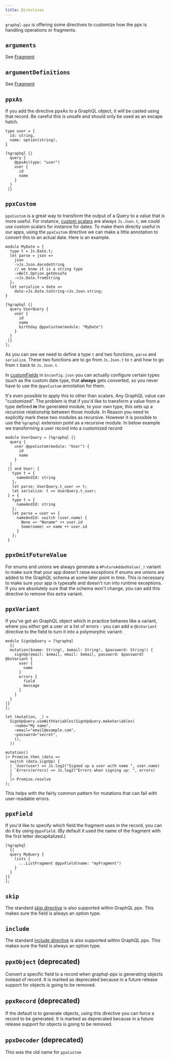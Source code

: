 ```yaml
---
title: Directives
---
```


`graphql-ppx` is offering some directives to customize how the ppx is handling
operations or fragments.

## `arguments`

See [Fragment](fragment.md)

## `argumentDefinitions`

See [Fragment](fragment.md)

## `ppxAs`

If you add the directive ppxAs to a GraphQL object, it will be casted using that
record. Be careful this is unsafe and should only be used as an excape hatch.

```reason {8}
type user = {
  id: string,
  name: option(string),
}

[%graphql {|
  query {
    @ppxAs(type: "user")
    user {
      id
      name
    }
  }
 |}
```

## `ppxCustom`

`ppxCustom` is a great way to transform the output of a Query to a value that is
more useful. For instance,
[custom scalars](https://graphql.org/learn/schema/#scalar-types) are always
`Js.Json.t`, we could use custom scalars for instance for dates. To make them
directly useful in our apps, using the `ppxCustom` directive we can make a
little annotation to convert this to an actual date. Here is an example.

```reason {18}
module MyDate = {
  type t = Js.Date.t;
  let parse = json =>
    json
    ->Js.Json.decodeString
    // we know it is a string type
    ->Belt.Option.getUnsafe
    ->Js.Date.fromString
  };
  let serialize = date =>
    date->Js.Date.toString->Js.Json.string;
}

[%graphql {|
  query UserQuery {
    user {
      id
      name
      birthday @ppxCustom(module: "MyDate")
    }
  }
 |}
];
```

As you can see we need to define a type `t` and two functions, `parse` and
`serialize`. These two functions are to go from `Js.Json.t` to `t` and how to go
from `t` back to `Js.Json.t`.

In [customFields](/docs/configuration#customfields) in `bsconfig.json` you can
actually configure certain types (such as the custom date type, that **always**
gets converted, so you never have to use the `@ppxCustom` annotation for them.

It's even possible to apply this to other than scalars. Any GraphQL value can
"customized". The problem is that if you'd like to transform a value from a type
defined **in** the generated module, to your own type, this sets up a recursive
relationship between those module. In Reason you need to explicitly mark these
two modules as recursive. However it is possible to use the `%graphql` extension
point as a recursive module. In below example we transforming a user record into
a customized record:

```reason {3}
module UserQuery = [%graphql {|
  query {
    user @ppxCustom(module: "User") {
      id
      name
    }
  }
 |} and User: {
   type t = {
     nameAndId: string
   };
   let parse: UserQuery.t_user => t;
   let serialize: t => UserQuery.t_user;
 } = {
   type t = {
     nameAndId: string
   };
   let parse = user => {
     nameAndId: switch (user.name) {
       None => "Noname" ++ user.id
       Some(name) => name ++ user.id
     }
   };
 }
```

## `ppxOmitFutureValue`

For enums and unions we always generate a `#FutureAddedValue(_)` variant to make
sure that your app doesn't raise exceptions if enums are unions are added to the
GraphQL schema at some later point in time. This is necessary to make sure your
app is typesafe and doesn't run into runtime exceptions. If you are absolutely
sure that the schema won't change, you can add this directive to remove this
extra variant.

## `ppxVariant`

If you've got an GraphQL object which in practice behaves like a variant, where
you _either_ get a user _or_ a list of errors - you can add a `@bsVariant`
directive to the field to turn it into a polymorphic variant:

```reason
module SignUpQuery = [%graphql
  {|
  mutation($name: String!, $email: String!, $password: String!) {
    signUp(email: $email, email: $email, password: $password) @bsVariant {
      user {
        name
      }
      errors {
        field
        message
      }
    }
  }
|}
];

let (mutation, _) =
  SignUpQuery.useWithVariables(SignUpQuery.makeVariables(
    ~name="My name",
    ~email="email@example.com",
    ~password="secret",
    (),
  ))

mutation()
|> Promise.then_(data =>
  switch (data.signUp) {
  | `User(user) => Js.log2("Signed up a user with name ", user.name)
  | `Errors(errors) => Js.log2("Errors when signing up: ", errors)
  }
  |> Promise.resolve
);
```

This helps with the fairly common pattern for mutations that can fail with
user-readable errors.

## `ppxField`

If you'd like to specify which field the fragment uses in the record, you can do
it by using `@ppxField`. (By default it used the name of the fragment with the
first letter decapitalized.)

```reason
[%graphql
  {|
  query MyQuery {
    lists {
      ...ListFragment @ppxField(name: "myFragment")
    }
  }
|}
];
```

## `skip`

The standard [skip directive](https://graphql.org/learn/queries/#directives) is
also supported within GraphQL ppx. This makes sure the field is always an option
type.

## `include`

The standard [include directive](https://graphql.org/learn/queries/#directives)
is also supported within GraphQL ppx. This makes sure the field is always an
option type.

## `ppxObject` (deprecated)

Convert a specific field to a record when graphql-ppx is generating objects
instead of record. It is marked as deprecated because in a future release
support for objects is going to be removed.

## `ppxRecord` (deprecated)

If the default is to generate objects, using this directive you can force a
record to be generated. It is marked as deprecated because in a future release
support for objects is going to be removed.

## `ppxDecoder` (deprecated)

This was the old name for `ppxCustom`
